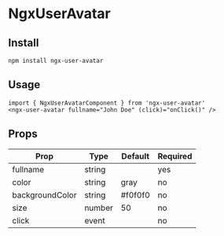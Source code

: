 # NgxUserAvatar

## Install

    npm install ngx-user-avatar

## Usage

    import { NgxUserAvatarComponent } from 'ngx-user-avatar'
    <ngx-user-avatar fullname="John Doe" (click)="onClick()" />

## Props

| Prop            	| Type   	| Default 	| Required 	|
|-----------------	|--------	|---------	|----------	|
| fullname        	| string 	|         	| yes      	|
| color           	| string 	| gray    	| no       	|
| backgroundColor 	| string 	| #f0f0f0 	| no       	|
| size            	| number 	| 50      	| no       	|
| click           	| event  	|         	| no       	|
